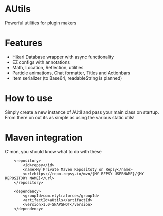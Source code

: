 # AUtils

Powerful utilities for plugin makers

# Features
- Hikari Database wrapper with async functionality
- EZ configs with annotations
- Math, Location, Reflection, utilities
- Particle animations, Chat formatter, Titles and Actionbars
- Item serializer (to Base64, readableString is planned)

# How to use
Simply create a new instance of AUtil and pass your main class on startup.
From there on out its as simple as using the various static utils!

# Maven integration

C'mon, you should know what to do with these

```
    <repository>
        <id>repsy</id>
        <name>My Private Maven Repositoty on Repsy</name>
        <url>https://repo.repsy.io/mvn/{MY REPSY USERNAME}/{MY REPOSITORY NAME}</url>
    </repository>

    <dependency>
        <groupId>com.elytraforce</groupId>
        <artifactId>aUtils</artifactId>
        <version>1.0-SNAPSHOT</version>
    </dependency>

```